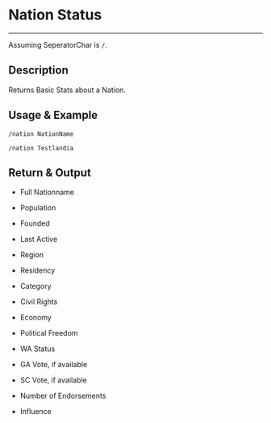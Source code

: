 # Nation Status

---

Assuming SeperatorChar is ``/``.

## Description

Returns Basic Stats about a Nation.

## Usage & Example

```
/nation NationName
```

```
/nation Testlandia
```

## Return & Output

- Full Nationname

- Population

- Founded

- Last Active

- Region

- Residency

- Category

- Civil Rights

- Economy

- Political Freedom

- WA Status

- GA Vote, if available

- SC Vote, if available

- Number of Endorsements

- Influence


